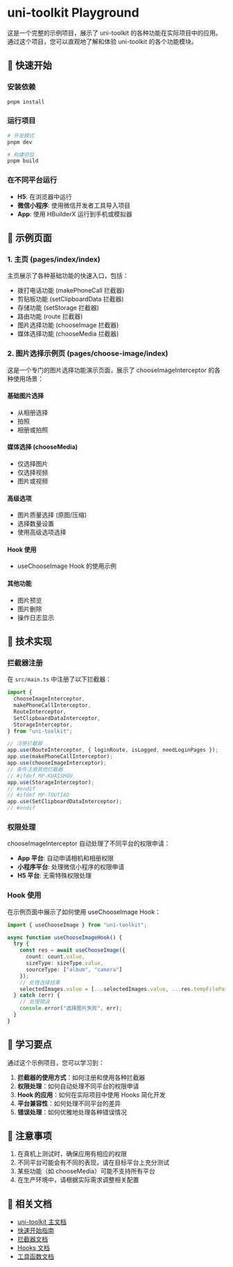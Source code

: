 # uni-toolkit Playground

这是一个完整的示例项目，展示了 uni-toolkit 的各种功能在实际项目中的应用。通过这个项目，您可以直观地了解和体验 uni-toolkit 的各个功能模块。

## 🚀 快速开始

### 安装依赖

```bash
pnpm install
```

### 运行项目

```bash
# 开发模式
pnpm dev

# 构建项目
pnpm build
```

### 在不同平台运行

- **H5**: 在浏览器中运行
- **微信小程序**: 使用微信开发者工具导入项目
- **App**: 使用 HBuilderX 运行到手机或模拟器

## 📱 示例页面

### 1. 主页 (pages/index/index)

主页展示了各种基础功能的快速入口，包括：

- 拨打电话功能 (makePhoneCall 拦截器)
- 剪贴板功能 (setClipboardData 拦截器)
- 存储功能 (setStorage 拦截器)
- 路由功能 (route 拦截器)
- 图片选择功能 (chooseImage 拦截器)
- 媒体选择功能 (chooseMedia 拦截器)

### 2. 图片选择示例页 (pages/choose-image/index)

这是一个专门的图片选择功能演示页面，展示了 chooseImageInterceptor 的各种使用场景：

#### 基础图片选择

- 从相册选择
- 拍照
- 相册或拍照

#### 媒体选择 (chooseMedia)

- 仅选择图片
- 仅选择视频
- 图片或视频

#### 高级选项

- 图片质量选择 (原图/压缩)
- 选择数量设置
- 使用高级选项选择

#### Hook 使用

- useChooseImage Hook 的使用示例

#### 其他功能

- 图片预览
- 图片删除
- 操作日志显示

## 🔧 技术实现

### 拦截器注册

在 `src/main.ts` 中注册了以下拦截器：

```typescript
import {
  chooseImageInterceptor,
  makePhoneCallInterceptor,
  RouteInterceptor,
  SetClipboardDataInterceptor,
  StorageInterceptor,
} from "uni-toolkit";

// 注册拦截器
app.use(RouteInterceptor, { loginRoute, isLogged, needLoginPages });
app.use(makePhoneCallInterceptor);
app.use(chooseImageInterceptor);
// 条件注册其他拦截器
// #ifdef MP-KUAISHOU
app.use(StorageInterceptor);
// #endif
// #ifdef MP-TOUTIAO
app.use(SetClipboardDataInterceptor);
// #endif
```

### 权限处理

chooseImageInterceptor 自动处理了不同平台的权限申请：

- **App 平台**: 自动申请相机和相册权限
- **小程序平台**: 处理微信小程序的权限申请
- **H5 平台**: 无需特殊权限处理

### Hook 使用

在示例页面中展示了如何使用 useChooseImage Hook：

```typescript
import { useChooseImage } from "uni-toolkit";

async function useChooseImageHook() {
  try {
    const res = await useChooseImage({
      count: count.value,
      sizeType: sizeType.value,
      sourceType: ["album", "camera"]
    });
    // 处理选择结果
    selectedImages.value = [...selectedImages.value, ...res.tempFilePaths];
  } catch (err) {
    // 处理错误
    console.error("选择图片失败", err);
  }
}
```

## 🎯 学习要点

通过这个示例项目，您可以学习到：

1. **拦截器的使用方式**：如何注册和使用各种拦截器
2. **权限处理**：如何自动处理不同平台的权限申请
3. **Hook 的应用**：如何在实际项目中使用 Hooks 简化开发
4. **平台兼容性**：如何处理不同平台的差异
5. **错误处理**：如何优雅地处理各种错误情况

## 📝 注意事项

1. 在真机上测试时，确保应用有相应的权限
2. 不同平台可能会有不同的表现，请在目标平台上充分测试
3. 某些功能（如 chooseMedia）可能不支持所有平台
4. 在生产环境中，请根据实际需求调整相关配置

## 🔗 相关文档

- [uni-toolkit 主文档](../README.md)
- [快速开始指南](https://liujiayii.github.io/uni-toolkit/guide/getting-started)
- [拦截器文档](https://liujiayii.github.io/uni-toolkit/guide/interceptors)
- [Hooks 文档](https://liujiayii.github.io/uni-toolkit/guide/hooks)
- [工具函数文档](https://liujiayii.github.io/uni-toolkit/guide/tools)
